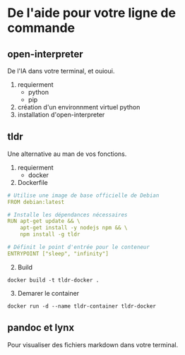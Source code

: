 # De l'aide pour votre ligne de commande

## open-interpreter

De l'IA dans votre terminal, et ouioui.

1. requierment
	- python
	- pip
2. création d'un environnment virtuel python
3. installation d'open-interpreter

## tldr

Une alternative au man de vos fonctions.

1. requierment
	- docker
2. Dockerfile

```yaml
# Utilise une image de base officielle de Debian
FROM debian:latest

# Installe les dépendances nécessaires
RUN apt-get update && \
    apt-get install -y nodejs npm && \
    npm install -g tldr

# Définit le point d'entrée pour le conteneur
ENTRYPOINT ["sleep", "infinity"]
```

2. Build

`docker build -t tldr-docker .`

3. Demarer le container

`docker run -d --name tldr-container tldr-docker`

## pandoc et lynx

Pour visualiser des fichiers markdown dans votre terminal.
